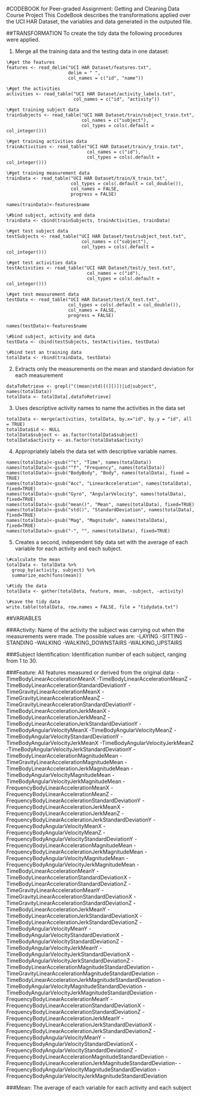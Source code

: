 #CODEBOOK for Peer-graded Assignment: Getting and Cleaning Data Course Project
This CodeBook describes the transformations applied over the UCI HAR Dataset, the variables and data generated in the outputed file.

##TRANSFORMATION
To create the tidy data the following procedures were applied.
1) Merge all the training data and the testing data in one dataset:

```
\#get the features
features <- read_delim("UCI HAR Dataset/features.txt", 
                       delim = " ",
                       col_names = c("id", "name"))

\#get the activities
activities <- read_table("UCI HAR Dataset/activity_labels.txt", 
                         col_names = c("id", "activity"))

\#get training subject data
trainSubjects <- read_table("UCI HAR Dataset/train/subject_train.txt",
                            col_names = c("subject"),
                            col_types = cols(.default = col_integer()))

\#get training activities data
trainActivities <- read_table("UCI HAR Dataset/train/y_train.txt",
                              col_names = c("id"),
                              col_types = cols(.default = col_integer()))

\#get training measurement data
trainData <- read_table("UCI HAR Dataset/train/X_train.txt", 
                        col_types = cols(.default = col_double()),
                        col_names = FALSE,
                        progress = FALSE)

names(trainData)<-features$name

\#bind subject, activity and data
trainData <- cbind(trainSubjects, trainActivities, trainData)

\#get test subject data
testSubjects <- read_table("UCI HAR Dataset/test/subject_test.txt",
                            col_names = c("subject"),
                            col_types = cols(.default = col_integer()))

\#get test activities data
testActivities <- read_table("UCI HAR Dataset/test/y_test.txt",
                              col_names = c("id"),
                              col_types = cols(.default = col_integer()))

\#get test measurement data
testData <- read_table("UCI HAR Dataset/test/X_test.txt", 
                       col_types = cols(.default = col_double()),
                       col_names = FALSE,
                       progress = FALSE)

names(testData)<-features$name

\#bind subject, activity and data
testData <- cbind(testSubjects, testActivities, testData)

\#bind test an training data
totalData <- rbind(trainData, testData)
```


2) Extracts only the measurements on the mean and standard deviation for each measurement
```
dataToRetrieve <- grepl("((mean|std)[(][)])|id|subject", names(totalData))
totalData <- totalData[,dataToRetrieve]
```

3) Uses descriptive activity names to name the activities in the data set
```
totalData <- merge(activities, totalData, by.x="id", by.y = "id", all = TRUE)
totalData$id <- NULL
totalData$subject <- as.factor(totalData$subject)
totalData$activity <- as.factor(totalData$activity)
```

4) Appropriately labels the data set with descriptive variable names.
```
names(totalData)<-gsub("^t", "Time", names(totalData))
names(totalData)<-gsub("^f", "Frequency", names(totalData))
names(totalData)<-gsub("BodyBody", "Body", names(totalData), fixed = TRUE)
names(totalData)<-gsub("Acc", "LinearAcceleration", names(totalData), fixed=TRUE)
names(totalData)<-gsub("Gyro", "AngularVelocity", names(totalData), fixed=TRUE)
names(totalData)<-gsub("mean()", "Mean", names(totalData), fixed=TRUE)
names(totalData)<-gsub("std()", "StandardDeviation", names(totalData), fixed=TRUE)
names(totalData)<-gsub("Mag", "Magnitude", names(totalData), fixed=TRUE)
names(totalData)<-gsub("-", "", names(totalData), fixed=TRUE)
```

5) Creates a second, independent tidy data set with the average of each variable for each activity and each subject.
```
\#calculate the mean
totalData <- totalData %>% 
  group_by(activity, subject) %>%
  summarize_each(funs(mean)) 

\#tidy the data
totalData <- gather(totalData, feature, mean, -subject, -activity)

\#save the tidy data
write.table(totalData, row.names = FALSE, file = "tidydata.txt")
```

##VARIABLES

###Activity: 
	Name of the activity the subject was carrying out when the measurements were made. The possible values are:
	-LAYING
	-SITTING
	-STANDING
	-WALKING
	-WALKING_DOWNSTAIRS
	-WALKING_UPSTAIRS

###Subject Identification: 
	Identification number of each subject, ranging from 1 to 30.
	
###Feature:
	All features measured or derived from the original data:
	-TimeBodyLinearAccelerationMeanX
	-TimeBodyLinearAccelerationMeanZ
	-TimeBodyLinearAccelerationStandardDeviationY
	-TimeGravityLinearAccelerationMeanX
	-TimeGravityLinearAccelerationMeanZ
	-TimeGravityLinearAccelerationStandardDeviationY
	-TimeBodyLinearAccelerationJerkMeanX
	-TimeBodyLinearAccelerationJerkMeanZ
	-TimeBodyLinearAccelerationJerkStandardDeviationY
	-TimeBodyAngularVelocityMeanX
	-TimeBodyAngularVelocityMeanZ
	-TimeBodyAngularVelocityStandardDeviationY
	-TimeBodyAngularVelocityJerkMeanX
	-TimeBodyAngularVelocityJerkMeanZ
	-TimeBodyAngularVelocityJerkStandardDeviationY
	-TimeBodyLinearAccelerationMagnitudeMean
	-TimeGravityLinearAccelerationMagnitudeMean
	-TimeBodyLinearAccelerationJerkMagnitudeMean
	-TimeBodyAngularVelocityMagnitudeMean
	-TimeBodyAngularVelocityJerkMagnitudeMean
	-FrequencyBodyLinearAccelerationMeanX
	-FrequencyBodyLinearAccelerationMeanZ
	-FrequencyBodyLinearAccelerationStandardDeviationY
	-FrequencyBodyLinearAccelerationJerkMeanX
	-FrequencyBodyLinearAccelerationJerkMeanZ
	-FrequencyBodyLinearAccelerationJerkStandardDeviationY
	-FrequencyBodyAngularVelocityMeanX
	-FrequencyBodyAngularVelocityMeanZ
	-FrequencyBodyAngularVelocityStandardDeviationY
	-FrequencyBodyLinearAccelerationMagnitudeMean
	-FrequencyBodyLinearAccelerationJerkMagnitudeMean
	-FrequencyBodyAngularVelocityMagnitudeMean
	-FrequencyBodyAngularVelocityJerkMagnitudeMean
	-TimeBodyLinearAccelerationMeanY
	-TimeBodyLinearAccelerationStandardDeviationX
	-TimeBodyLinearAccelerationStandardDeviationZ
	-TimeGravityLinearAccelerationMeanY
	-TimeGravityLinearAccelerationStandardDeviationX
	-TimeGravityLinearAccelerationStandardDeviationZ
	-TimeBodyLinearAccelerationJerkMeanY
	-TimeBodyLinearAccelerationJerkStandardDeviationX
	-TimeBodyLinearAccelerationJerkStandardDeviationZ
	-TimeBodyAngularVelocityMeanY
	-TimeBodyAngularVelocityStandardDeviationX
	-TimeBodyAngularVelocityStandardDeviationZ
	-TimeBodyAngularVelocityJerkMeanY
	-TimeBodyAngularVelocityJerkStandardDeviationX
	-TimeBodyAngularVelocityJerkStandardDeviationZ
	-TimeBodyLinearAccelerationMagnitudeStandardDeviation
	-TimeGravityLinearAccelerationMagnitudeStandardDeviation
	-TimeBodyLinearAccelerationJerkMagnitudeStandardDeviation
	-TimeBodyAngularVelocityMagnitudeStandardDeviation
	-TimeBodyAngularVelocityJerkMagnitudeStandardDeviation
	-FrequencyBodyLinearAccelerationMeanY
	-FrequencyBodyLinearAccelerationStandardDeviationX
	-FrequencyBodyLinearAccelerationStandardDeviationZ
	-FrequencyBodyLinearAccelerationJerkMeanY
	-FrequencyBodyLinearAccelerationJerkStandardDeviationX
	-FrequencyBodyLinearAccelerationJerkStandardDeviationZ
	-FrequencyBodyAngularVelocityMeanY
	-FrequencyBodyAngularVelocityStandardDeviationX
	-FrequencyBodyAngularVelocityStandardDeviationZ
	-FrequencyBodyLinearAccelerationMagnitudeStandardDeviation
	-FrequencyBodyLinearAccelerationJerkMagnitudeStandardDeviation-
	-FrequencyBodyAngularVelocityMagnitudeStandardDeviation
	-FrequencyBodyAngularVelocityJerkMagnitudeStandardDeviation

###Mean:
	The average of each variable for each activity and each subject
